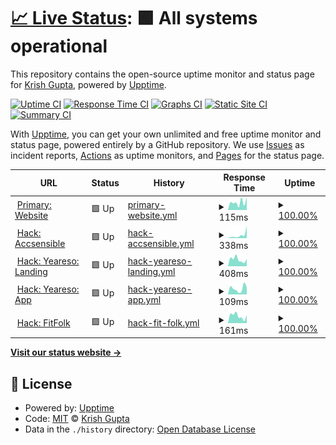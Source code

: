 # [📈 Live Status](https://uptime.krsh.eu.org): <!--live status--> **🟩 All systems operational**

This repository contains the open-source uptime monitor and status page for [Krish Gupta](links.krsh.eu.org), powered by [Upptime](https://github.com/upptime/upptime).

[![Uptime CI](https://github.com/krshkun/uptime/workflows/Uptime%20CI/badge.svg)](https://github.com/krshkun/uptime/actions?query=workflow%3A%22Uptime+CI%22)
[![Response Time CI](https://github.com/krshkun/uptime/workflows/Response%20Time%20CI/badge.svg)](https://github.com/krshkun/uptime/actions?query=workflow%3A%22Response+Time+CI%22)
[![Graphs CI](https://github.com/krshkun/uptime/workflows/Graphs%20CI/badge.svg)](https://github.com/krshkun/uptime/actions?query=workflow%3A%22Graphs+CI%22)
[![Static Site CI](https://github.com/krshkun/uptime/workflows/Static%20Site%20CI/badge.svg)](https://github.com/krshkun/uptime/actions?query=workflow%3A%22Static+Site+CI%22)
[![Summary CI](https://github.com/krshkun/uptime/workflows/Summary%20CI/badge.svg)](https://github.com/krshkun/uptime/actions?query=workflow%3A%22Summary+CI%22)

With [Upptime](https://upptime.js.org), you can get your own unlimited and free uptime monitor and status page, powered entirely by a GitHub repository. We use [Issues](https://github.com/krshkun/uptime/issues) as incident reports, [Actions](https://github.com/krshkun/uptime/actions) as uptime monitors, and [Pages](https://uptime.krsh.eu.org) for the status page.

<!--start: status pages-->
<!-- This summary is generated by Upptime (https://github.com/upptime/upptime) -->
<!-- Do not edit this manually, your changes will be overwritten -->
<!-- prettier-ignore -->
| URL | Status | History | Response Time | Uptime |
| --- | ------ | ------- | ------------- | ------ |
| <img alt="" src="https://icons.duckduckgo.com/ip3/website-krshkun.vercel.app.ico" height="13"> [Primary: Website](https://website-krshkun.vercel.app) | 🟩 Up | [primary-website.yml](https://github.com/krshkun/upptime/commits/HEAD/history/primary-website.yml) | <details><summary><img alt="Response time graph" src="./graphs/primary-website/response-time-week.png" height="20"> 115ms</summary><br><a href="https://uptime.krsh.eu.org/history/primary-website"><img alt="Response time 109" src="https://img.shields.io/endpoint?url=https%3A%2F%2Fraw.githubusercontent.com%2Fkrshkun%2Fupptime%2FHEAD%2Fapi%2Fprimary-website%2Fresponse-time.json"></a><br><a href="https://uptime.krsh.eu.org/history/primary-website"><img alt="24-hour response time 157" src="https://img.shields.io/endpoint?url=https%3A%2F%2Fraw.githubusercontent.com%2Fkrshkun%2Fupptime%2FHEAD%2Fapi%2Fprimary-website%2Fresponse-time-day.json"></a><br><a href="https://uptime.krsh.eu.org/history/primary-website"><img alt="7-day response time 115" src="https://img.shields.io/endpoint?url=https%3A%2F%2Fraw.githubusercontent.com%2Fkrshkun%2Fupptime%2FHEAD%2Fapi%2Fprimary-website%2Fresponse-time-week.json"></a><br><a href="https://uptime.krsh.eu.org/history/primary-website"><img alt="30-day response time 109" src="https://img.shields.io/endpoint?url=https%3A%2F%2Fraw.githubusercontent.com%2Fkrshkun%2Fupptime%2FHEAD%2Fapi%2Fprimary-website%2Fresponse-time-month.json"></a><br><a href="https://uptime.krsh.eu.org/history/primary-website"><img alt="1-year response time 109" src="https://img.shields.io/endpoint?url=https%3A%2F%2Fraw.githubusercontent.com%2Fkrshkun%2Fupptime%2FHEAD%2Fapi%2Fprimary-website%2Fresponse-time-year.json"></a></details> | <details><summary><a href="https://uptime.krsh.eu.org/history/primary-website">100.00%</a></summary><a href="https://uptime.krsh.eu.org/history/primary-website"><img alt="All-time uptime 100.00%" src="https://img.shields.io/endpoint?url=https%3A%2F%2Fraw.githubusercontent.com%2Fkrshkun%2Fupptime%2FHEAD%2Fapi%2Fprimary-website%2Fuptime.json"></a><br><a href="https://uptime.krsh.eu.org/history/primary-website"><img alt="24-hour uptime 100.00%" src="https://img.shields.io/endpoint?url=https%3A%2F%2Fraw.githubusercontent.com%2Fkrshkun%2Fupptime%2FHEAD%2Fapi%2Fprimary-website%2Fuptime-day.json"></a><br><a href="https://uptime.krsh.eu.org/history/primary-website"><img alt="7-day uptime 100.00%" src="https://img.shields.io/endpoint?url=https%3A%2F%2Fraw.githubusercontent.com%2Fkrshkun%2Fupptime%2FHEAD%2Fapi%2Fprimary-website%2Fuptime-week.json"></a><br><a href="https://uptime.krsh.eu.org/history/primary-website"><img alt="30-day uptime 100.00%" src="https://img.shields.io/endpoint?url=https%3A%2F%2Fraw.githubusercontent.com%2Fkrshkun%2Fupptime%2FHEAD%2Fapi%2Fprimary-website%2Fuptime-month.json"></a><br><a href="https://uptime.krsh.eu.org/history/primary-website"><img alt="1-year uptime 100.00%" src="https://img.shields.io/endpoint?url=https%3A%2F%2Fraw.githubusercontent.com%2Fkrshkun%2Fupptime%2FHEAD%2Fapi%2Fprimary-website%2Fuptime-year.json"></a></details>
| <img alt="" src="https://icons.duckduckgo.com/ip3/accsensible.vercel.app.ico" height="13"> [Hack: Accsensible](https://accsensible.vercel.app) | 🟩 Up | [hack-accsensible.yml](https://github.com/krshkun/upptime/commits/HEAD/history/hack-accsensible.yml) | <details><summary><img alt="Response time graph" src="./graphs/hack-accsensible/response-time-week.png" height="20"> 338ms</summary><br><a href="https://uptime.krsh.eu.org/history/hack-accsensible"><img alt="Response time 153" src="https://img.shields.io/endpoint?url=https%3A%2F%2Fraw.githubusercontent.com%2Fkrshkun%2Fupptime%2FHEAD%2Fapi%2Fhack-accsensible%2Fresponse-time.json"></a><br><a href="https://uptime.krsh.eu.org/history/hack-accsensible"><img alt="24-hour response time 160" src="https://img.shields.io/endpoint?url=https%3A%2F%2Fraw.githubusercontent.com%2Fkrshkun%2Fupptime%2FHEAD%2Fapi%2Fhack-accsensible%2Fresponse-time-day.json"></a><br><a href="https://uptime.krsh.eu.org/history/hack-accsensible"><img alt="7-day response time 338" src="https://img.shields.io/endpoint?url=https%3A%2F%2Fraw.githubusercontent.com%2Fkrshkun%2Fupptime%2FHEAD%2Fapi%2Fhack-accsensible%2Fresponse-time-week.json"></a><br><a href="https://uptime.krsh.eu.org/history/hack-accsensible"><img alt="30-day response time 153" src="https://img.shields.io/endpoint?url=https%3A%2F%2Fraw.githubusercontent.com%2Fkrshkun%2Fupptime%2FHEAD%2Fapi%2Fhack-accsensible%2Fresponse-time-month.json"></a><br><a href="https://uptime.krsh.eu.org/history/hack-accsensible"><img alt="1-year response time 153" src="https://img.shields.io/endpoint?url=https%3A%2F%2Fraw.githubusercontent.com%2Fkrshkun%2Fupptime%2FHEAD%2Fapi%2Fhack-accsensible%2Fresponse-time-year.json"></a></details> | <details><summary><a href="https://uptime.krsh.eu.org/history/hack-accsensible">100.00%</a></summary><a href="https://uptime.krsh.eu.org/history/hack-accsensible"><img alt="All-time uptime 100.00%" src="https://img.shields.io/endpoint?url=https%3A%2F%2Fraw.githubusercontent.com%2Fkrshkun%2Fupptime%2FHEAD%2Fapi%2Fhack-accsensible%2Fuptime.json"></a><br><a href="https://uptime.krsh.eu.org/history/hack-accsensible"><img alt="24-hour uptime 100.00%" src="https://img.shields.io/endpoint?url=https%3A%2F%2Fraw.githubusercontent.com%2Fkrshkun%2Fupptime%2FHEAD%2Fapi%2Fhack-accsensible%2Fuptime-day.json"></a><br><a href="https://uptime.krsh.eu.org/history/hack-accsensible"><img alt="7-day uptime 100.00%" src="https://img.shields.io/endpoint?url=https%3A%2F%2Fraw.githubusercontent.com%2Fkrshkun%2Fupptime%2FHEAD%2Fapi%2Fhack-accsensible%2Fuptime-week.json"></a><br><a href="https://uptime.krsh.eu.org/history/hack-accsensible"><img alt="30-day uptime 100.00%" src="https://img.shields.io/endpoint?url=https%3A%2F%2Fraw.githubusercontent.com%2Fkrshkun%2Fupptime%2FHEAD%2Fapi%2Fhack-accsensible%2Fuptime-month.json"></a><br><a href="https://uptime.krsh.eu.org/history/hack-accsensible"><img alt="1-year uptime 100.00%" src="https://img.shields.io/endpoint?url=https%3A%2F%2Fraw.githubusercontent.com%2Fkrshkun%2Fupptime%2FHEAD%2Fapi%2Fhack-accsensible%2Fuptime-year.json"></a></details>
| <img alt="" src="https://icons.duckduckgo.com/ip3/krshkun.wixsite.com.ico" height="13"> [Hack: Yeareso: Landing](https://krshkun.wixsite.com/yeareso) | 🟩 Up | [hack-yeareso-landing.yml](https://github.com/krshkun/upptime/commits/HEAD/history/hack-yeareso-landing.yml) | <details><summary><img alt="Response time graph" src="./graphs/hack-yeareso-landing/response-time-week.png" height="20"> 408ms</summary><br><a href="https://uptime.krsh.eu.org/history/hack-yeareso-landing"><img alt="Response time 301" src="https://img.shields.io/endpoint?url=https%3A%2F%2Fraw.githubusercontent.com%2Fkrshkun%2Fupptime%2FHEAD%2Fapi%2Fhack-yeareso-landing%2Fresponse-time.json"></a><br><a href="https://uptime.krsh.eu.org/history/hack-yeareso-landing"><img alt="24-hour response time 411" src="https://img.shields.io/endpoint?url=https%3A%2F%2Fraw.githubusercontent.com%2Fkrshkun%2Fupptime%2FHEAD%2Fapi%2Fhack-yeareso-landing%2Fresponse-time-day.json"></a><br><a href="https://uptime.krsh.eu.org/history/hack-yeareso-landing"><img alt="7-day response time 408" src="https://img.shields.io/endpoint?url=https%3A%2F%2Fraw.githubusercontent.com%2Fkrshkun%2Fupptime%2FHEAD%2Fapi%2Fhack-yeareso-landing%2Fresponse-time-week.json"></a><br><a href="https://uptime.krsh.eu.org/history/hack-yeareso-landing"><img alt="30-day response time 301" src="https://img.shields.io/endpoint?url=https%3A%2F%2Fraw.githubusercontent.com%2Fkrshkun%2Fupptime%2FHEAD%2Fapi%2Fhack-yeareso-landing%2Fresponse-time-month.json"></a><br><a href="https://uptime.krsh.eu.org/history/hack-yeareso-landing"><img alt="1-year response time 301" src="https://img.shields.io/endpoint?url=https%3A%2F%2Fraw.githubusercontent.com%2Fkrshkun%2Fupptime%2FHEAD%2Fapi%2Fhack-yeareso-landing%2Fresponse-time-year.json"></a></details> | <details><summary><a href="https://uptime.krsh.eu.org/history/hack-yeareso-landing">100.00%</a></summary><a href="https://uptime.krsh.eu.org/history/hack-yeareso-landing"><img alt="All-time uptime 100.00%" src="https://img.shields.io/endpoint?url=https%3A%2F%2Fraw.githubusercontent.com%2Fkrshkun%2Fupptime%2FHEAD%2Fapi%2Fhack-yeareso-landing%2Fuptime.json"></a><br><a href="https://uptime.krsh.eu.org/history/hack-yeareso-landing"><img alt="24-hour uptime 100.00%" src="https://img.shields.io/endpoint?url=https%3A%2F%2Fraw.githubusercontent.com%2Fkrshkun%2Fupptime%2FHEAD%2Fapi%2Fhack-yeareso-landing%2Fuptime-day.json"></a><br><a href="https://uptime.krsh.eu.org/history/hack-yeareso-landing"><img alt="7-day uptime 100.00%" src="https://img.shields.io/endpoint?url=https%3A%2F%2Fraw.githubusercontent.com%2Fkrshkun%2Fupptime%2FHEAD%2Fapi%2Fhack-yeareso-landing%2Fuptime-week.json"></a><br><a href="https://uptime.krsh.eu.org/history/hack-yeareso-landing"><img alt="30-day uptime 100.00%" src="https://img.shields.io/endpoint?url=https%3A%2F%2Fraw.githubusercontent.com%2Fkrshkun%2Fupptime%2FHEAD%2Fapi%2Fhack-yeareso-landing%2Fuptime-month.json"></a><br><a href="https://uptime.krsh.eu.org/history/hack-yeareso-landing"><img alt="1-year uptime 100.00%" src="https://img.shields.io/endpoint?url=https%3A%2F%2Fraw.githubusercontent.com%2Fkrshkun%2Fupptime%2FHEAD%2Fapi%2Fhack-yeareso-landing%2Fuptime-year.json"></a></details>
| <img alt="" src="https://icons.duckduckgo.com/ip3/yeareso-krshkun.vercel.app.ico" height="13"> [Hack: Yeareso: App](https://yeareso-krshkun.vercel.app) | 🟩 Up | [hack-yeareso-app.yml](https://github.com/krshkun/upptime/commits/HEAD/history/hack-yeareso-app.yml) | <details><summary><img alt="Response time graph" src="./graphs/hack-yeareso-app/response-time-week.png" height="20"> 109ms</summary><br><a href="https://uptime.krsh.eu.org/history/hack-yeareso-app"><img alt="Response time 85" src="https://img.shields.io/endpoint?url=https%3A%2F%2Fraw.githubusercontent.com%2Fkrshkun%2Fupptime%2FHEAD%2Fapi%2Fhack-yeareso-app%2Fresponse-time.json"></a><br><a href="https://uptime.krsh.eu.org/history/hack-yeareso-app"><img alt="24-hour response time 136" src="https://img.shields.io/endpoint?url=https%3A%2F%2Fraw.githubusercontent.com%2Fkrshkun%2Fupptime%2FHEAD%2Fapi%2Fhack-yeareso-app%2Fresponse-time-day.json"></a><br><a href="https://uptime.krsh.eu.org/history/hack-yeareso-app"><img alt="7-day response time 109" src="https://img.shields.io/endpoint?url=https%3A%2F%2Fraw.githubusercontent.com%2Fkrshkun%2Fupptime%2FHEAD%2Fapi%2Fhack-yeareso-app%2Fresponse-time-week.json"></a><br><a href="https://uptime.krsh.eu.org/history/hack-yeareso-app"><img alt="30-day response time 85" src="https://img.shields.io/endpoint?url=https%3A%2F%2Fraw.githubusercontent.com%2Fkrshkun%2Fupptime%2FHEAD%2Fapi%2Fhack-yeareso-app%2Fresponse-time-month.json"></a><br><a href="https://uptime.krsh.eu.org/history/hack-yeareso-app"><img alt="1-year response time 85" src="https://img.shields.io/endpoint?url=https%3A%2F%2Fraw.githubusercontent.com%2Fkrshkun%2Fupptime%2FHEAD%2Fapi%2Fhack-yeareso-app%2Fresponse-time-year.json"></a></details> | <details><summary><a href="https://uptime.krsh.eu.org/history/hack-yeareso-app">100.00%</a></summary><a href="https://uptime.krsh.eu.org/history/hack-yeareso-app"><img alt="All-time uptime 100.00%" src="https://img.shields.io/endpoint?url=https%3A%2F%2Fraw.githubusercontent.com%2Fkrshkun%2Fupptime%2FHEAD%2Fapi%2Fhack-yeareso-app%2Fuptime.json"></a><br><a href="https://uptime.krsh.eu.org/history/hack-yeareso-app"><img alt="24-hour uptime 100.00%" src="https://img.shields.io/endpoint?url=https%3A%2F%2Fraw.githubusercontent.com%2Fkrshkun%2Fupptime%2FHEAD%2Fapi%2Fhack-yeareso-app%2Fuptime-day.json"></a><br><a href="https://uptime.krsh.eu.org/history/hack-yeareso-app"><img alt="7-day uptime 100.00%" src="https://img.shields.io/endpoint?url=https%3A%2F%2Fraw.githubusercontent.com%2Fkrshkun%2Fupptime%2FHEAD%2Fapi%2Fhack-yeareso-app%2Fuptime-week.json"></a><br><a href="https://uptime.krsh.eu.org/history/hack-yeareso-app"><img alt="30-day uptime 100.00%" src="https://img.shields.io/endpoint?url=https%3A%2F%2Fraw.githubusercontent.com%2Fkrshkun%2Fupptime%2FHEAD%2Fapi%2Fhack-yeareso-app%2Fuptime-month.json"></a><br><a href="https://uptime.krsh.eu.org/history/hack-yeareso-app"><img alt="1-year uptime 100.00%" src="https://img.shields.io/endpoint?url=https%3A%2F%2Fraw.githubusercontent.com%2Fkrshkun%2Fupptime%2FHEAD%2Fapi%2Fhack-yeareso-app%2Fuptime-year.json"></a></details>
| <img alt="" src="https://icons.duckduckgo.com/ip3/krshkun.wixsite.com.ico" height="13"> [Hack: FitFolk](https://krshkun.wixsite.com/fitfolk) | 🟩 Up | [hack-fit-folk.yml](https://github.com/krshkun/upptime/commits/HEAD/history/hack-fit-folk.yml) | <details><summary><img alt="Response time graph" src="./graphs/hack-fit-folk/response-time-week.png" height="20"> 161ms</summary><br><a href="https://uptime.krsh.eu.org/history/hack-fit-folk"><img alt="Response time 159" src="https://img.shields.io/endpoint?url=https%3A%2F%2Fraw.githubusercontent.com%2Fkrshkun%2Fupptime%2FHEAD%2Fapi%2Fhack-fit-folk%2Fresponse-time.json"></a><br><a href="https://uptime.krsh.eu.org/history/hack-fit-folk"><img alt="24-hour response time 174" src="https://img.shields.io/endpoint?url=https%3A%2F%2Fraw.githubusercontent.com%2Fkrshkun%2Fupptime%2FHEAD%2Fapi%2Fhack-fit-folk%2Fresponse-time-day.json"></a><br><a href="https://uptime.krsh.eu.org/history/hack-fit-folk"><img alt="7-day response time 161" src="https://img.shields.io/endpoint?url=https%3A%2F%2Fraw.githubusercontent.com%2Fkrshkun%2Fupptime%2FHEAD%2Fapi%2Fhack-fit-folk%2Fresponse-time-week.json"></a><br><a href="https://uptime.krsh.eu.org/history/hack-fit-folk"><img alt="30-day response time 159" src="https://img.shields.io/endpoint?url=https%3A%2F%2Fraw.githubusercontent.com%2Fkrshkun%2Fupptime%2FHEAD%2Fapi%2Fhack-fit-folk%2Fresponse-time-month.json"></a><br><a href="https://uptime.krsh.eu.org/history/hack-fit-folk"><img alt="1-year response time 159" src="https://img.shields.io/endpoint?url=https%3A%2F%2Fraw.githubusercontent.com%2Fkrshkun%2Fupptime%2FHEAD%2Fapi%2Fhack-fit-folk%2Fresponse-time-year.json"></a></details> | <details><summary><a href="https://uptime.krsh.eu.org/history/hack-fit-folk">100.00%</a></summary><a href="https://uptime.krsh.eu.org/history/hack-fit-folk"><img alt="All-time uptime 100.00%" src="https://img.shields.io/endpoint?url=https%3A%2F%2Fraw.githubusercontent.com%2Fkrshkun%2Fupptime%2FHEAD%2Fapi%2Fhack-fit-folk%2Fuptime.json"></a><br><a href="https://uptime.krsh.eu.org/history/hack-fit-folk"><img alt="24-hour uptime 100.00%" src="https://img.shields.io/endpoint?url=https%3A%2F%2Fraw.githubusercontent.com%2Fkrshkun%2Fupptime%2FHEAD%2Fapi%2Fhack-fit-folk%2Fuptime-day.json"></a><br><a href="https://uptime.krsh.eu.org/history/hack-fit-folk"><img alt="7-day uptime 100.00%" src="https://img.shields.io/endpoint?url=https%3A%2F%2Fraw.githubusercontent.com%2Fkrshkun%2Fupptime%2FHEAD%2Fapi%2Fhack-fit-folk%2Fuptime-week.json"></a><br><a href="https://uptime.krsh.eu.org/history/hack-fit-folk"><img alt="30-day uptime 100.00%" src="https://img.shields.io/endpoint?url=https%3A%2F%2Fraw.githubusercontent.com%2Fkrshkun%2Fupptime%2FHEAD%2Fapi%2Fhack-fit-folk%2Fuptime-month.json"></a><br><a href="https://uptime.krsh.eu.org/history/hack-fit-folk"><img alt="1-year uptime 100.00%" src="https://img.shields.io/endpoint?url=https%3A%2F%2Fraw.githubusercontent.com%2Fkrshkun%2Fupptime%2FHEAD%2Fapi%2Fhack-fit-folk%2Fuptime-year.json"></a></details>

<!--end: status pages-->

[**Visit our status website →**](https://uptime.krsh.eu.org)

## 📄 License

- Powered by: [Upptime](https://github.com/upptime/upptime)
- Code: [MIT](./LICENSE) © [Krish Gupta](links.krsh.eu.org)
- Data in the `./history` directory: [Open Database License](https://opendatacommons.org/licenses/odbl/1-0/)
